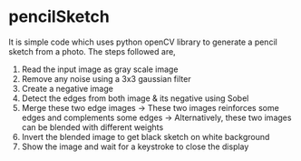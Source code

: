 # pencilSketch
It is simple code which uses python openCV library to generate a pencil sketch
from a photo. The steps followed are,
1. Read the input image as gray scale image
2. Remove any noise using a 3x3 gaussian filter
3. Create a negative image
4. Detect the edges from both image & its negative using Sobel
5. Merge these two edge images
    -> These two images reinforces some edges and complements some edges
    -> Alternatively, these two images can be blended with different weights
6. Invert the blended image to get black sketch on white background
7. Show the image and wait for a keystroke to close the display
